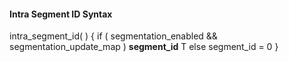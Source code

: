 #### Intra Segment ID Syntax

<div class="syntax">
intra_segment_id( ) {
    if ( segmentation_enabled && segmentation_update_map )
        <b>segment_id</b>                                                     T
    else
        segment_id = 0
}

</div>
